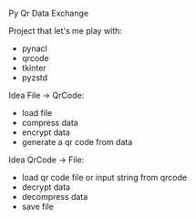 Py Qr Data Exchange

Project that let's me play with:
- pynacl
- qrcode
- tkinter
- pyzstd

Idea File -> QrCode:
- load file
- compress data
- encrypt data
- generate a qr code from data
  
Idea QrCode -> File:
- load qr code file or input string from qrcode
- decrypt data
- decompress data
- save file
  
